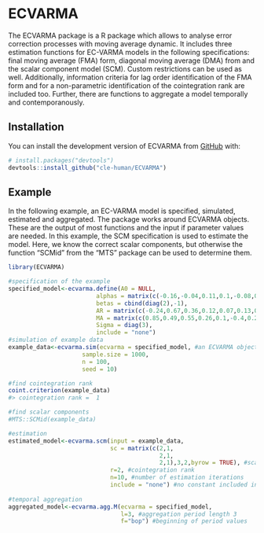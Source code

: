 
<!-- README.md is generated from README.Rmd. Please edit that file -->

# ECVARMA

<!-- badges: start -->
<!-- badges: end -->

The ECVARMA package is a R package which allows to analyse error
correction processes with moving average dynamic. It includes three
estimation functions for EC-VARMA models in the following
specifications: final moving average (FMA) form, diagonal moving average
(DMA) from and the scalar component model (SCM). Custom restrictions can
be used as well. Additionally, information criteria for lag order
identification of the FMA form and for a non-parametric identification
of the cointegration rank are included too. Further, there are functions
to aggregate a model temporally and contemporanously.

## Installation

You can install the development version of ECVARMA from
[GitHub](https://github.com/) with:

``` r
# install.packages("devtools")
devtools::install_github("cle-human/ECVARMA")
```

## Example

In the following example, an EC-VARMA model is specified, simulated,
estimated and aggregated. The package works around ECVARMA objects.
These are the output of most functions and the input if parameter values
are needed. In this example, the SCM specification is used to estimate
the model. Here, we know the correct scalar components, but otherwise
the function “SCMid” from the “MTS” package can be used to determine
them.

``` r
library(ECVARMA)

#specification of the example 
specified_model<-ecvarma.define(A0 = NULL,
                         alphas = matrix(c(-0.16,-0.04,0.11,0.1,-0.08,0.02),3,2),
                         betas = cbind(diag(2),-1),
                         AR = matrix(c(-0.24,0.67,0.36,0.12,0.07,0.13,0.06,-0.17,0.03),3,3),
                         MA = matrix(c(0.85,0.49,0.55,0.26,0.1,-0.4,0.26,0,0.43),3,3),
                         Sigma = diag(3),
                         include = "none")
#simulation of example data
example_data<-ecvarma.sim(ecvarma = specified_model, #an ECVARMA object 
                     sample.size = 1000,
                     n = 100,
                     seed = 10)

#find cointegration rank
coint.criterion(example_data)
#> cointegration rank =  1

#find scalar components
#MTS::SCMid(example_data)

#estimation
estimated_model<-ecvarma.scm(input = example_data,
                             sc = matrix(c(2,1,
                                           2,1,
                                           2,1),3,2,byrow = TRUE), #scalar components
                             r=2, #cointegration rank
                             n=10, #number of estimation iterations
                             include = "none") #no constant included in the model
  
#temporal aggregation
aggregated_model<-ecvarma.agg.M(ecvarma = specified_model,
                                l=3, #aggregation period length 3
                                f="bop") #beginning of period values
```
